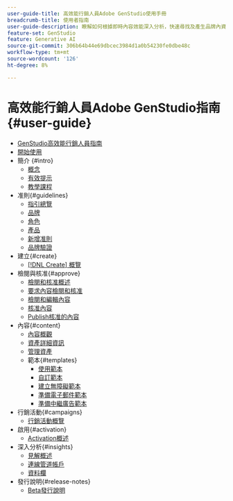 ```yaml
---
user-guide-title: 高效能行銷人員Adobe GenStudio使用手冊
breadcrumb-title: 使用者指南
user-guide-description: 瞭解如何根據即時內容效能深入分析，快速尋找及產生品牌內資產、建立變數及最佳化體驗。
feature-set: GenStudio
feature: Generative AI
source-git-commit: 306b64b44e69dbcec3984d1a0b54230fe0dbe48c
workflow-type: tm+mt
source-wordcount: '126'
ht-degree: 8%

---
```



# 高效能行銷人員Adobe GenStudio指南 {#user-guide}

+ [GenStudio高效能行銷人員指南](home.md)
+ [開始使用](get-started.md)
+ 簡介 {#intro}
   + [概念](concepts.md)
   + [有效提示](effective-prompts.md)
   + [教學課程](https://experienceleague.adobe.com/docs/genstudio/learning/tutorials.html)
+ 准則{#guidelines}
   + [指引總覽](guidelines/overview.md)
   + [品牌](guidelines/brands.md)
   + [角色](guidelines/personas.md)
   + [產品](guidelines/products.md)
   + [新增准則](guidelines/add-guidelines.md)
   + [品牌驗證](guidelines/brand-validation.md)
+ 建立{#create}
   + [[!DNL Create] 概覽](create/overview.md)
+ 檢閱與核准{#approve}
   + [檢閱和核准概述](approvals/overview.md)
   + [要求內容檢閱和核准](approvals/request-review.md)
   + [檢閱和編輯內容](approvals/review-and-edit.md)
   + [核准內容](approvals/approve-content.md)
   + [Publish核准的內容](approvals/publish-content.md)
+ 內容{#content}
   + [內容概觀](content/overview.md)
   + [資產詳細資訊](content/asset-details.md)
   + [管理資產](content/manage-assets.md)
   + 範本{#templates}
      + [使用範本](content/use-templates.md)
      + [自訂範本](content/customize-template.md)
      + [建立無障礙範本](content/accessibility-for-templates.md)
      + [準備電子郵件範本](content/email-template.md)
      + [準備中繼廣告範本](content/meta-template.md)
+ 行銷活動{#campaigns}
   + [行銷活動概覽](campaigns/overview.md)
+ 啟用{#activation}
   + [Activation概述](activation/overview.md)
+ 深入分析{#insights}
   + [見解概述](insights/overview.md)
   + [連線管道帳戶](insights/connect-channel.md)
   + [資料欄](insights/data-columns.md)
+ 發行說明{#release-notes}
   + [Beta發行說明](beta-release-notes.md)
